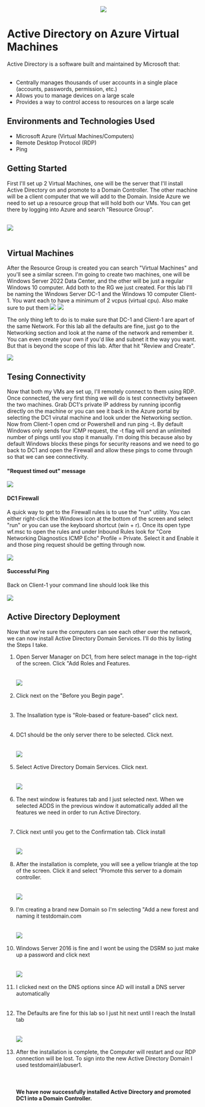 <p align="center">
<img src="https://github.com/SpyderSec30/Active-Directory-within-Azure/assets/174487140/7ddd433c-a1ae-4f50-8075-20cd11ef33c0"/>
</p>

<h1>Active Directory on Azure Virtual Machines</h1>
Active Directory is a software built and maintained by Microsoft that:<br></br>

- Centrally manages thousands of user accounts in a single place (accounts, passwords, permission, etc.)
- Allows you to manage devices on a large scale
- Provides a way to control access to resources on a large scale

<h2>Environments and Technologies Used</h2>

- Microsoft Azure (Virtual Machines/Computers)
- Remote Desktop Protocol (RDP)
- Ping

<h2>Getting Started</h2>
First I'll set up 2 Virtual Machines, one will be the server that I'll install Active Directory on and promote to a Domain Controller. The other machine will be a client computer that we will add to the Domain. Inside Azure we need to set up a resource group that will hold both our VMs. You can get there by logging into Azure and search "Resource Group". 
<br></br>

<img src="https://github.com/SpyderSec30/Active-Directory-within-Azure/assets/174487140/b3344a59-ea45-4106-b0b2-6fe8de13fce0"/><br></br>

<h2>Virtual Machines</h2>
<p>
After the Resource Group is created you can search "Virtual Machines" and you'll see a similar screen. I'm going to create two machines, one will be Windows Server 2022 Data Center, and the other will be just a regular Windows 10 computer. Add both to the RG we just created. For this lab I'll be naming the Windows Server DC-1 and the Windows 10 computer Client-1. You want each to have a minimum of 2 vcpus (virtual cpu). Also make sure to put them

<img src="https://github.com/SpyderSec30/Active-Directory-within-Azure/assets/174487140/6b529d8b-a7b9-423c-a8f7-a52ccafe43ba"/>
<img src="https://github.com/SpyderSec30/Active-Directory-within-Azure/assets/174487140/93ed4b58-432c-48ba-a98a-315d2d921197"/>
</p>



<p>
The only thing left to do is to make sure that DC-1 and Client-1 are apart of the same Network. For this lab all the defaults are fine, just go to the Networking section and look at the name of the network and remember it. You can even create your own if you'd like and subnet it the way you want. But that is beyond the scope of this lab. After that hit "Review and Create".
</p>

<img src="https://github.com/SpyderSec30/Active-Directory-within-Azure/assets/174487140/e77195e2-99b6-4011-bb5b-dc70b44db035"/>

<h2>Tesing Connectivity</h2>

<p>
Now that both my VMs are set up, I'll remotely connect to them using RDP. Once connected, the very first thing we will do is test connectivity between the two machines. Grab DC1's private IP address by running ipconfig directly on the machine or you can see it back in the Azure portal by selecting the DC1 virutal machine and look under the Networking section. Now from Client-1 open cmd or Powershell and run ping -t. By default Windows only sends four ICMP request, the -t flag will send an unlimited number of pings until you stop it manually. I'm doing this because also by default Windows blocks these pings for security reasons and we need to go back to DC1 and open the Firewall and allow these pings to come through so that we can see connectivity.
</p>


<h4>"Request timed out" message</h4>

<img src="https://github.com/SpyderSec30/Active-Directory-within-Azure/assets/174487140/a8e9cb8c-d3b1-4869-8397-b3192e3332df"/>
</p>


<h4>DC1 Firewall</h4>

<p>
A quick way to get to the Firewall rules is to use the "run" utility. You can either right-click the Windows icon at the bottom of the screen and select "run" or you can use the keyboard shortcut (win + r). Once its open type wf.msc to open the rules and under Inbound Rules look for "Core Networking Diagnostics ICMP Echo" Profile = Private. Select it and Enable it and those ping request should be getting through now.
<br></br>

<img src="https://github.com/SpyderSec30/Active-Directory-within-Azure/assets/174487140/02f9ce2b-8e34-419f-986e-f69a40fe09a5"/>
</p>

<h4>Successful Ping</h4>

<p>
Back on Client-1 your command line should look like this<br></br>

<img src="https://github.com/SpyderSec30/Active-Directory-within-Azure/assets/174487140/c94a41e1-64bd-4ecc-beb1-4020e7763aa5"/>
</p>

<h2>Active Directory Deployment</h2>

<p>
Now that we're sure the computers can see each other over the network, we can now install Active Directory Domain Services. I'll do this by listing the Steps I take.

<ol>
  <li>Open Server Manager on DC1, from here select manage in the top-right of the screen. Click "Add Roles and Features.</li><br></br>
  <img src="https://github.com/SpyderSec30/Active-Directory-within-Azure/assets/174487140/55782ef8-a466-4e52-8a4f-95fa85dff6a1"/><br></br>
  
  <li>Click next on the "Before you Begin page".</li><br></br>
  
  <li>The Insallation type is "Role-based or feature-based" click next.</li><br></br>
  
  <li>DC1 should be the only server there to be selected. Click next.</li><br></br>
  <img src="https://github.com/SpyderSec30/Active-Directory-within-Azure/assets/174487140/72043d37-6854-4137-a923-25944b82b72b"/><br></br>
  
  <li>Select Active Directory Domain Services. Click next.</li><br></br>
  <img src="https://github.com/SpyderSec30/Active-Directory-within-Azure/assets/174487140/d419191c-9ee7-4220-ba68-4968f8f1f25f"/><br></br>
  
  <li>The next window is features tab and I just selected next. When we selected ADDS in the previous window it automatically added all the features we need in order to run Active Directory.</li><br></br>
  
  <li>Click next until you get to the Confirmation tab. Click install</li><br></br>
  <img src="https://github.com/SpyderSec30/Active-Directory-within-Azure/assets/174487140/43dfc822-b3ca-4b3c-8e9b-64bf655eb022"/><br></br>
  
  <li>After the installation is complete, you will see a yellow triangle at the top of the screen. Click it and select "Promote this server to a domain controller.</li><br></br>
  <img src="https://github.com/SpyderSec30/Active-Directory-within-Azure/assets/174487140/382333f8-5885-415e-b141-04f08b1dadc5"/><br></br>
  
  <li>I'm creating a brand new Domain so I'm selecting "Add a new forest and naming it testdomain.com</li><br></br>
  <img src="https://github.com/SpyderSec30/Active-Directory-within-Azure/assets/174487140/db2ff6d8-2c5b-4677-8c7b-eb55b17fb259"/><br></br>
  
  <li>Windows Server 2016 is fine and I wont be using the DSRM so just make up a password and click next </li><br></br>
  <img src="https://github.com/SpyderSec30/Active-Directory-within-Azure/assets/174487140/215c5752-8a75-4c78-8d1d-e1fa20e99824"/><br></br>

  <li>I clicked next on the DNS options since AD will install a DNS server automatically</li><br></br>
  
  <li>The Defaults are fine for this lab so I just hit next until I reach the Install tab</li><br></br>
  <img src="https://github.com/SpyderSec30/Active-Directory-within-Azure/assets/174487140/0881cb9c-9b39-4d7b-bb18-cd39d49e6c04"/><br></br>

  <li>After the installation is complete, the Computer will restart and our RDP connection will be lost. To sign into the new Active Directory Domain I used testdomain\labuser1.</li><br></br>

  <h4>We have now successfully installed Active Directory and promoted DC1 into a Domain Controller.</h4>
</ol>
</p>















